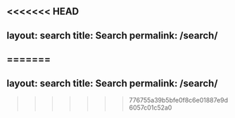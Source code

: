 <<<<<<< HEAD
---
layout: search
title: Search
permalink: /search/
---
=======
---
layout: search
title: Search
permalink: /search/
---
>>>>>>> 776755a39b5bfe0f8c6e01887e9d6057c01c52a0
